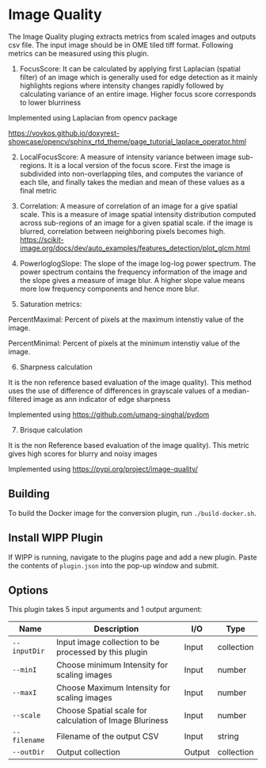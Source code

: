 # Image Quality

The Image Quality pluging extracts metrics from scaled images and outputs csv file. The input image should be in OME tiled tiff format. Following metrics can be measured using this plugin.

1) FocusScore: It can be calculated by applying first Laplacian (spatial filter) of an image which is generally used for edge detection as it mainly highlights regions where intensity changes rapidly followed by calculating variance of an entire image. Higher focus score corresponds to lower blurriness

Implemented using Laplacian from opencv package 

https://vovkos.github.io/doxyrest-showcase/opencv/sphinx_rtd_theme/page_tutorial_laplace_operator.html


2) LocalFocusScore: A measure of intensity variance between image sub-regions. It is a local version of the focus score. First the image is subdivided into non-overlapping tiles, and computes the variance of each tile, and finally takes the median and mean of these values as a final metric


3) Correlation: A measure of correlation of an image for a give spatial scale. This is a measure of image spatial intensity distribution computed across sub-regions of an image for a given spatial scale. if the image is blurred, correlation between neighboring pixels becomes high.
https://scikit-image.org/docs/dev/auto_examples/features_detection/plot_glcm.html


4) PowerloglogSlope: The slope of the image log-log power spectrum. The power spectrum contains the frequency information of the image and the slope gives a measure of image blur. A higher slope value means more low frequency components and hence more blur.

5) Saturation metrics:

PercentMaximal: Percent of pixels at the maximum intenstiy value of the image.

PercentMinimal: Percent of pixels at the minimum intenstiy value of the image.


6) Sharpness calculation

It is the non reference based evaluation of the image quality). This method uses the use of difference of differences in grayscale values of a 
median-filtered image as ann indicator of edge sharpness

Implemented using https://github.com/umang-singhal/pydom

7) Brisque calculation

It is the non Reference based evaluation of the image quality). This metric gives high scores for blurry and noisy images

Implemented using https://pypi.org/project/image-quality/



## Building

To build the Docker image for the conversion plugin, run
`./build-docker.sh`.

## Install WIPP Plugin

If WIPP is running, navigate to the plugins page and add a new plugin. Paste the
contents of `plugin.json` into the pop-up window and submit.

## Options

This plugin takes 5 input arguments and
1 output argument:

| Name          | Description             | I/O    | Type   |
|---------------|-------------------------|--------|--------|
| `--inputDir` | Input image collection to be processed by this plugin | Input | collection |
| `--minI` | Choose minimum Intensity for scaling images | Input | number |
| `--maxI` | Choose Maximum Intensity for scaling images | Input | number |
| `--scale` | Choose Spatial scale for calculation of Image Bluriness | Input | number |
| `--filename` | Filename of the output CSV | Input | string |
| `--outDir` | Output collection | Output | collection |

